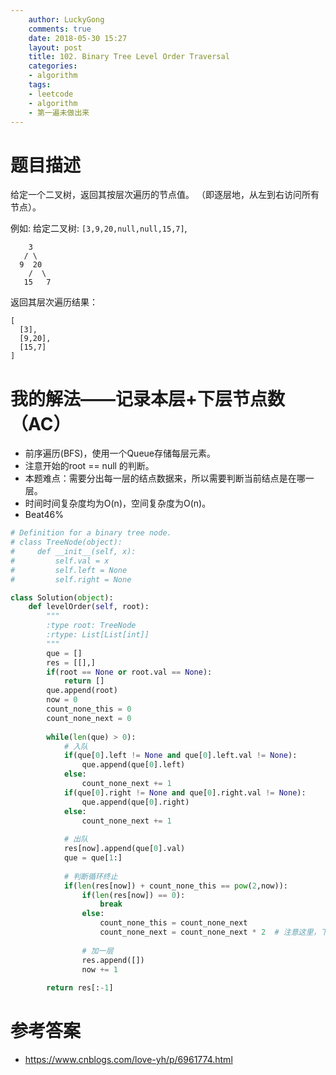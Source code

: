 ```yaml
---
    author: LuckyGong
    comments: true
    date: 2018-05-30 15:27
    layout: post
    title: 102. Binary Tree Level Order Traversal
    categories:
    - algorithm
    tags:
    - leetcode
    - algorithm
    - 第一遍未做出来
---
```


# 题目描述

给定一个二叉树，返回其按层次遍历的节点值。 （即逐层地，从左到右访问所有节点）。

例如:
给定二叉树: `[3,9,20,null,null,15,7]`,

```
    3
   / \
  9  20
    /  \
   15   7
```

返回其层次遍历结果：

```
[
  [3],
  [9,20],
  [15,7]
]
```

# 我的解法——记录本层+下层节点数（AC）

- 前序遍历(BFS)，使用一个Queue存储每层元素。
- 注意开始的root == null 的判断。 
- 本题难点：需要分出每一层的结点数据来，所以需要判断当前结点是在哪一层。
- 时间时间复杂度均为O(n)，空间复杂度为O(n)。
- Beat46%

```python
# Definition for a binary tree node.
# class TreeNode(object):
#     def __init__(self, x):
#         self.val = x
#         self.left = None
#         self.right = None

class Solution(object):
    def levelOrder(self, root):
        """
        :type root: TreeNode
        :rtype: List[List[int]]
        """
        que = []
        res = [[],]
        if(root == None or root.val == None):
            return []
        que.append(root)
        now = 0
        count_none_this = 0
        count_none_next = 0
        
        while(len(que) > 0):
            # 入队
            if(que[0].left != None and que[0].left.val != None):
                que.append(que[0].left)
            else:
                count_none_next += 1
            if(que[0].right != None and que[0].right.val != None):
                que.append(que[0].right)
            else:
                count_none_next += 1
            
            # 出队
            res[now].append(que[0].val)
            que = que[1:]
            
            # 判断循环终止
            if(len(res[now]) + count_none_this == pow(2,now)):
                if(len(res[now]) == 0):
                    break
                else:
                    count_none_this = count_none_next
                    count_none_next = count_none_next * 2  # 注意这里，下一层多一倍
                    
                # 加一层        
                res.append([])
                now += 1
            
        return res[:-1]
```



# 参考答案

- https://www.cnblogs.com/love-yh/p/6961774.html